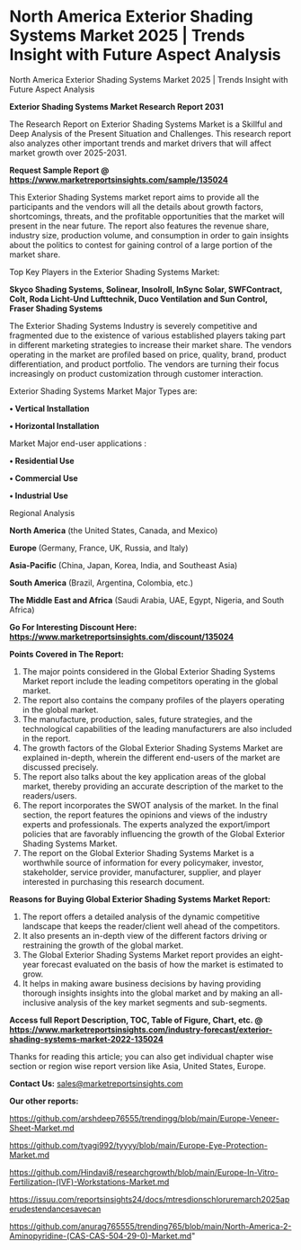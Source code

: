 # North America Exterior Shading Systems Market 2025 | Trends Insight with Future Aspect Analysis
North America Exterior Shading Systems Market 2025 | Trends Insight with Future Aspect Analysis

<strong>Exterior Shading Systems Market Research Report 2031</strong>

The Research Report on Exterior Shading Systems Market is a Skillful and Deep Analysis of the Present Situation and Challenges. This research report also analyzes other important trends and market drivers that will affect market growth over 2025-2031.

<strong>Request Sample Report @ <a href=https://www.marketreportsinsights.com/sample/135024>https://www.marketreportsinsights.com/sample/135024</a></strong>

This Exterior Shading Systems market report aims to provide all the participants and the vendors will all the details about growth factors, shortcomings, threats, and the profitable opportunities that the market will present in the near future. The report also features the revenue share, industry size, production volume, and consumption in order to gain insights about the politics to contest for gaining control of a large portion of the market share.

Top Key Players in the Exterior Shading Systems Market:

<strong>Skyco Shading Systems, Solinear, Insolroll, InSync Solar, SWFContract, Colt, Roda Licht-Und Lufttechnik, Duco Ventilation and Sun Control, Fraser Shading Systems</strong>

The Exterior Shading Systems Industry is severely competitive and fragmented due to the existence of various established players taking part in different marketing strategies to increase their market share. The vendors operating in the market are profiled based on price, quality, brand, product differentiation, and product portfolio. The vendors are turning their focus increasingly on product customization through customer interaction.

Exterior Shading Systems Market Major Types are:

<strong>• Vertical Installation

• Horizontal Installation</strong>

Market Major end-user applications :

<strong>• Residential Use

• Commercial Use

• Industrial Use</strong>

Regional Analysis

</u><strong><b>North America</b></strong> (the United States, Canada, and Mexico)

<strong><b>Europe </b></strong>(Germany, France, UK, Russia, and Italy)

<strong><b>Asia-Pacific</b></strong> (China, Japan, Korea, India, and Southeast Asia)

<strong><b>South America</b></strong> (Brazil, Argentina, Colombia, etc.)

<strong><b>The Middle East and Africa</b></strong> (Saudi Arabia, UAE, Egypt, Nigeria, and South Africa)

<strong>Go For Interesting Discount Here: <a href=https://www.marketreportsinsights.com/discount/135024>https://www.marketreportsinsights.com/discount/135024</a></strong>

<strong>Points Covered in The Report:</strong>
<ol>
  <li>The major points considered in the Global Exterior Shading Systems Market report include the leading competitors operating in the global market.</li>
  <li>The report also contains the company profiles of the players operating in the global market.</li>
  <li>The manufacture, production, sales, future strategies, and the technological capabilities of the leading manufacturers are also included in the report.</li>
  <li>The growth factors of the Global Exterior Shading Systems Market are explained in-depth, wherein the different end-users of the market are discussed precisely.</li>
  <li>The report also talks about the key application areas of the global market, thereby providing an accurate description of the market to the readers/users.</li>
  <li>The report incorporates the SWOT analysis of the market. In the final section, the report features the opinions and views of the industry experts and professionals. The experts analyzed the export/import policies that are favorably influencing the growth of the Global Exterior Shading Systems Market.</li>
  <li>The report on the Global Exterior Shading Systems Market is a worthwhile source of information for every policymaker, investor, stakeholder, service provider, manufacturer, supplier, and player interested in purchasing this research document.</li>
</ol>
<strong>Reasons for Buying Global Exterior Shading Systems Market Report:</strong>

<ol>
  <li>The report offers a detailed analysis of the dynamic competitive landscape that keeps the reader/client well ahead of the competitors.</li>
  <li>It also presents an in-depth view of the different factors driving or restraining the growth of the global market.</li>
  <li>The Global Exterior Shading Systems Market report provides an eight-year forecast evaluated on the basis of how the market is estimated to grow.</li>
  <li>It helps in making aware business decisions by having providing thorough insights insights into the global market and by making an all-inclusive analysis of the key market segments and sub-segments.</li>
</ol>
<strong>Access full Report Description, TOC, Table of Figure, Chart, etc. @ <a href=https://www.marketreportsinsights.com/industry-forecast/exterior-shading-systems-market-2022-135024>https://www.marketreportsinsights.com/industry-forecast/exterior-shading-systems-market-2022-135024</a></strong>


Thanks for reading this article; you can also get individual chapter wise section or region wise report version like Asia, United States, Europe.

<strong>Contact Us:</strong>
sales@marketreportsinsights.com

<strong>Our other reports:</strong>

<a href=https://github.com/arshdeep76555/trendingg/blob/main/Europe-Veneer-Sheet-Market.md>https://github.com/arshdeep76555/trendingg/blob/main/Europe-Veneer-Sheet-Market.md</a>

<a href=https://github.com/tyagi992/tyyyy/blob/main/Europe-Eye-Protection-Market.md>https://github.com/tyagi992/tyyyy/blob/main/Europe-Eye-Protection-Market.md</a>

<a href=https://github.com/Hindavi8/researchgrowth/blob/main/Europe-In-Vitro-Fertilization-(IVF)-Workstations-Market.md>https://github.com/Hindavi8/researchgrowth/blob/main/Europe-In-Vitro-Fertilization-(IVF)-Workstations-Market.md</a>

<a href=https://issuu.com/reportsinsights24/docs/mtresdionschloruremarch2025aperudestendancesavecan>https://issuu.com/reportsinsights24/docs/mtresdionschloruremarch2025aperudestendancesavecan</a>

<a href=https://github.com/anurag765555/trending765/blob/main/North-America-2-Aminopyridine-(CAS-CAS-504-29-0)-Market.md>https://github.com/anurag765555/trending765/blob/main/North-America-2-Aminopyridine-(CAS-CAS-504-29-0)-Market.md</a>"
